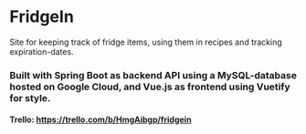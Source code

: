 # FridgeIn
Site for keeping track of fridge items, using them in recipes and tracking expiration-dates. 

### Built with Spring Boot as backend API using a MySQL-database hosted on Google Cloud, and Vue.js as frontend using Vuetify for style.

#### Trello: https://trello.com/b/HmgAibgp/fridgein

